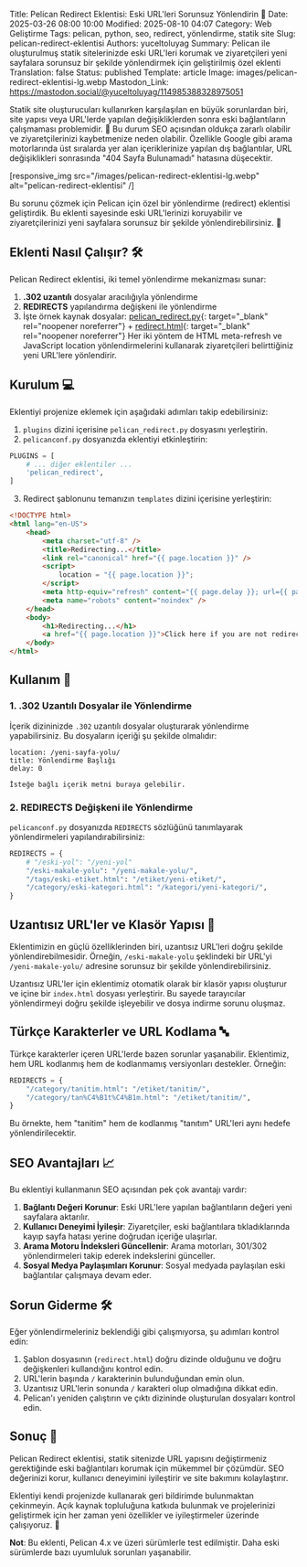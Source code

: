 Title: Pelican Redirect Eklentisi: Eski URL'leri Sorunsuz Yönlendirin 🔄
Date: 2025-03-26 08:00 10:00
Modified: 2025-08-10 04:07
Category: Web Geliştirme
Tags: pelican, python, seo, redirect, yönlendirme, statik site
Slug: pelican-redirect-eklentisi
Authors: yuceltoluyag
Summary: Pelican ile oluşturulmuş statik sitelerinizde eski URL'leri korumak ve ziyaretçileri yeni sayfalara sorunsuz bir şekilde yönlendirmek için geliştirilmiş özel eklenti
Translation: false
Status: published
Template: article
Image: images/pelican-redirect-eklentisi-lg.webp
Mastodon_Link: https://mastodon.social/@yuceltoluyag/114985388328975051

Statik site oluşturucuları kullanırken karşılaşılan en büyük sorunlardan biri, site yapısı veya URL'lerde yapılan değişikliklerden sonra eski bağlantıların çalışmaması problemidir. 🤔 Bu durum SEO açısından oldukça zararlı olabilir ve ziyaretçilerinizi kaybetmenize neden olabilir. Özellikle Google gibi arama motorlarında üst sıralarda yer alan içeriklerinize yapılan dış bağlantılar, URL değişiklikleri sonrasında "404 Sayfa Bulunamadı" hatasına düşecektir.


[responsive_img src="/images/pelican-redirect-eklentisi-lg.webp" alt="pelican-redirect-eklentisi" /]

Bu sorunu çözmek için Pelican için özel bir yönlendirme (redirect) eklentisi geliştirdik. Bu eklenti sayesinde eski URL'lerinizi koruyabilir ve ziyaretçilerinizi yeni sayfalara sorunsuz bir şekilde yönlendirebilirsiniz. 🚀

## Eklenti Nasıl Çalışır? 🛠️

Pelican Redirect eklentisi, iki temel yönlendirme mekanizması sunar:

1. **.302 uzantılı** dosyalar aracılığıyla yönlendirme
2. **REDIRECTS** yapılandırma değişkeni ile yönlendirme
3. İşte örnek kaynak dosyalar: [pelican_redirect.py](https://github.com/yuceltoluyag/yuceltoluyag.github.io/blob/main/plugins/pelican_redirect.py){: target="_blank" rel="noopener noreferrer"} + [redirect.html](https://github.com/yuceltoluyag/yuceltoluyag.github.io/blob/main/themes/Minel/templates/redirect.html){: target="_blank" rel="noopener noreferrer"}
Her iki yöntem de HTML meta-refresh ve JavaScript location yönlendirmelerini kullanarak ziyaretçileri belirttiğiniz yeni URL'lere yönlendirir.

## Kurulum 💻

Eklentiyi projenize eklemek için aşağıdaki adımları takip edebilirsiniz:

1. `plugins` dizini içerisine `pelican_redirect.py` dosyasını yerleştirin.
2. `pelicanconf.py` dosyanızda eklentiyi etkinleştirin:

```python
PLUGINS = [
    # ... diğer eklentiler ...
    'pelican_redirect',
]
```

3. Redirect şablonunu temanızın `templates` dizini içerisine yerleştirin:

```html
<!DOCTYPE html>
<html lang="en-US">
    <head>
        <meta charset="utf-8" />
        <title>Redirecting...</title>
        <link rel="canonical" href="{{ page.location }}" />
        <script>
            location = "{{ page.location }}";
        </script>
        <meta http-equiv="refresh" content="{{ page.delay }}; url={{ page.location }}" />
        <meta name="robots" content="noindex" />
    </head>
    <body>
        <h1>Redirecting...</h1>
        <a href="{{ page.location }}">Click here if you are not redirected.</a>
    </body>
</html>
```

## Kullanım 🚀

### 1. .302 Uzantılı Dosyalar ile Yönlendirme

İçerik dizininizde `.302` uzantılı dosyalar oluşturarak yönlendirme yapabilirsiniz. Bu dosyaların içeriği şu şekilde olmalıdır:

```
location: /yeni-sayfa-yolu/
title: Yönlendirme Başlığı
delay: 0

İsteğe bağlı içerik metni buraya gelebilir.
```

### 2. REDIRECTS Değişkeni ile Yönlendirme

`pelicanconf.py` dosyanızda `REDIRECTS` sözlüğünü tanımlayarak yönlendirmeleri yapılandırabilirsiniz:

```python
REDIRECTS = {
    # "/eski-yol": "/yeni-yol"
    "/eski-makale-yolu": "/yeni-makale-yolu/",
    "/tags/eski-etiket.html": "/etiket/yeni-etiket/",
    "/category/eski-kategori.html": "/kategori/yeni-kategori/",
}
```

## Uzantısız URL'ler ve Klasör Yapısı 📁

Eklentimizin en güçlü özelliklerinden biri, uzantısız URL'leri doğru şekilde yönlendirebilmesidir. Örneğin, `/eski-makale-yolu` şeklindeki bir URL'yi `/yeni-makale-yolu/` adresine sorunsuz bir şekilde yönlendirebilirsiniz.

Uzantısız URL'ler için eklentimiz otomatik olarak bir klasör yapısı oluşturur ve içine bir `index.html` dosyası yerleştirir. Bu sayede tarayıcılar yönlendirmeyi doğru şekilde işleyebilir ve dosya indirme sorunu oluşmaz.

## Türkçe Karakterler ve URL Kodlama 🔤

Türkçe karakterler içeren URL'lerde bazen sorunlar yaşanabilir. Eklentimiz, hem URL kodlanmış hem de kodlanmamış versiyonları destekler. Örneğin:

```python
REDIRECTS = {
    "/category/tanitim.html": "/etiket/tanitim/",
    "/category/tan%C4%B1t%C4%B1m.html": "/etiket/tanitim/",
}
```

Bu örnekte, hem "tanitim" hem de kodlanmış "tanıtım" URL'leri aynı hedefe yönlendirilecektir.

## SEO Avantajları 📈

Bu eklentiyi kullanmanın SEO açısından pek çok avantajı vardır:

1. **Bağlantı Değeri Korunur**: Eski URL'lere yapılan bağlantıların değeri yeni sayfalara aktarılır.
2. **Kullanıcı Deneyimi İyileşir**: Ziyaretçiler, eski bağlantılara tıkladıklarında kayıp sayfa hatası yerine doğrudan içeriğe ulaşırlar.
3. **Arama Motoru İndeksleri Güncellenir**: Arama motorları, 301/302 yönlendirmeleri takip ederek indekslerini günceller.
4. **Sosyal Medya Paylaşımları Korunur**: Sosyal medyada paylaşılan eski bağlantılar çalışmaya devam eder.

## Sorun Giderme 🛠️

Eğer yönlendirmeleriniz beklendiği gibi çalışmıyorsa, şu adımları kontrol edin:

1. Şablon dosyasının (`redirect.html`) doğru dizinde olduğunu ve doğru değişkenleri kullandığını kontrol edin.
2. URL'lerin başında `/` karakterinin bulunduğundan emin olun.
3. Uzantısız URL'lerin sonunda `/` karakteri olup olmadığına dikkat edin.
4. Pelican'ı yeniden çalıştırın ve çıktı dizininde oluşturulan dosyaları kontrol edin.

## Sonuç 🎯

Pelican Redirect eklentisi, statik sitenizde URL yapısını değiştirmeniz gerektiğinde eski bağlantıları korumak için mükemmel bir çözümdür. SEO değerinizi korur, kullanıcı deneyimini iyileştirir ve site bakımını kolaylaştırır.

Eklentiyi kendi projenizde kullanarak geri bildirimde bulunmaktan çekinmeyin. Açık kaynak topluluğuna katkıda bulunmak ve projelerinizi geliştirmek için her zaman yeni özellikler ve iyileştirmeler üzerinde çalışıyoruz. 💪

**Not**: Bu eklenti, Pelican 4.x ve üzeri sürümlerle test edilmiştir. Daha eski sürümlerde bazı uyumluluk sorunları yaşanabilir. 